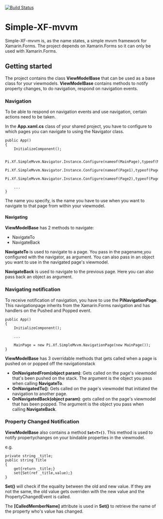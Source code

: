 [![Build Status](https://sebastianschoof.visualstudio.com/SimpleMvvm/_apis/build/status/SimpleMvvm-CI?branchName=master)](https://sebastianschoof.visualstudio.com/SimpleMvvm/_build/latest?definitionId=1?branchName=master)
# Simple-XF-mvvm
Simple-XF-mvvm is, as the name states, a simple mvvm framework for Xamarin.Forms. 
The project depends on Xamarin.Forms so it can only be used with Xamarin.Forms.
## Getting started
The project contains the class **ViewModelBase** that can be used as a base class
for your viewmodels. **ViewModelBase** contains methods to notify property changes, 
to do navigation, respond on navigation events.
### Navigation
To be able to respond on navigation events and use navigation, certain actions need to be taken.

In the **App.xaml.cs** class of your shared project, you have to configure to which pages you can navigate to 
using the Navigator class.
```
public App()
{
	InitializeComponent();

	Pi.Xf.SimpleMvvm.Navigator.Instance.Configure(nameof(MainPage),typeof(MainPage));
	Pi.Xf.SimpleMvvm.Navigator.Instance.Configure(nameof(Page1),typeof(Page1));
	Pi.Xf.SimpleMvvm.Navigator.Instance.Configure(nameof(Page2),typeof(Page2));
	
	...
}
```
The name you specify, is the name you have to use when you want to navigate to that page from within your viewmodel.
#### Navigating
**ViewModelBase** has 2 methods to navigate:
* NavigateTo
* NavigateBack

**NavigateTo** is used to navigate to a page. You pass in the pagename,you configured with the navigator, as argument. 
You can also pass in an object you want to use in the navigated page's viewmodel.

**NavigateBack** is used to navigate to the previous page. Here you can also pass back an object as argument.

### Navigating notification

To receive notification of navigation, you have to use the **PiNavigationPage**. This navigationpage inherits from the
Xamarin.Forms navigation and has handlers on the Pushed and Popped event.

```
public App()
{
	InitializeComponent();

	...
	
	MainPage = new Pi.Xf.SimpleMvvm.NavigationPage(new MainPage());
}
```

**ViewModelBase** has 3 overridable methods that gets called when a page is pushed on or popped off the navigationstack

* **OnNavigatedFrom(object param)**: Gets called on the page's viewmodel that's been pushed on the stack. 
The argument is the object you pass when calling **NavigateTo**.
* **OnNavigatedTo()**: Gets called on the page's viewmodel that initiated the navigation to another page.
* **OnNavigatedBack(object param)**: gets called on the page's viewmodel that has been popped.
The argument is the object you pass when calling **NavigateBack**.

### Property Changed Notification
**ViewModelBase** also contains a method **`Set<T>()`**. This method is used to notify propertychanges on your bindable properties
in the viewmodel.

e.g.
```
private string _title;
public string Title
{
	get{return _title;}
	set{Set(ref _title,value);}
}
```
**Set()** will check if the equality between the old and new value. If they are not the same, the old value gets 
overriden with the new value and the PropertyChangedEvent is called.

The **[CalledMemberName]** attribute is used in **Set()** to retrieve the name of the property who's value has changed.

